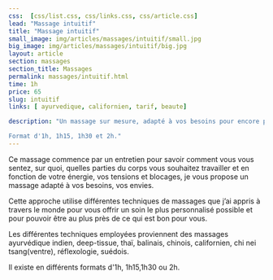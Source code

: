 ```yaml
---
css:  [css/list.css, css/links.css, css/article.css]
lead: "Massage intuitif"
title: "Massage intuitif"
small_image: img/articles/massages/intuitif/small.jpg
big_image: img/articles/massages/intuitif/big.jpg
layout: article
section: massages
section_title: Massages
permalink: massages/intuitif.html
time: 1h
price: 65
slug: intuitif
links: [ ayurvedique, californien, tarif, beaute]

description: "Un massage sur mesure, adapté à vos besoins pour encore plus de détente et de bien-être.

Format d'1h, 1h15, 1h30 et 2h."
---
```

Ce massage commence par un entretien pour savoir comment vous vous sentez, sur quoi, 
quelles parties du corps vous souhaitez travailler et en fonction de votre énergie, vos 
tensions et blocages, je vous propose un massage adapté à vos besoins, vos envies.


Cette approche utilise différentes techniques de massages que j’ai appris à travers le monde 
pour vous offrir un soin le plus personnalisé possible et pour pouvoir être au plus près de ce
qui est bon pour vous.


Les différentes techniques employées proviennent des massages ayurvédique indien, 
deep-tissue, thaï, balinais, chinois, californien, chi nei tsang(ventre), réflexologie, suédois.

Il existe en différents formats d'1h, 1h15,1h30 ou 2h.
